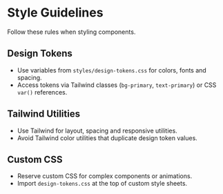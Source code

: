 # Style Guidelines

Follow these rules when styling components.

## Design Tokens
- Use variables from `styles/design-tokens.css` for colors, fonts and spacing.
- Access tokens via Tailwind classes (`bg-primary`, `text-primary`) or CSS `var()` references.

## Tailwind Utilities
- Use Tailwind for layout, spacing and responsive utilities.
- Avoid Tailwind color utilities that duplicate design token values.

## Custom CSS
- Reserve custom CSS for complex components or animations.
- Import `design-tokens.css` at the top of custom style sheets.
